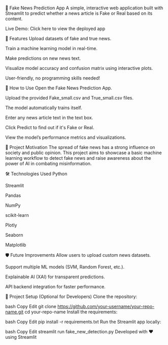 📰 Fake News Prediction App
A simple, interactive web application built with Streamlit to predict whether a news article is Fake or Real based on its content.

Live Demo: Click here to view the deployed app

🚀 Features
Upload datasets of fake and true news.

Train a machine learning model in real-time.

Make predictions on new news text.

Visualize model accuracy and confusion matrix using interactive plots.

User-friendly, no programming skills needed!

📖 How to Use
Open the Fake News Prediction App.

Upload the provided Fake_small.csv and True_small.csv files.

The model automatically trains itself.

Enter any news article text in the text box.

Click Predict to find out if it's Fake or Real.

View the model’s performance metrics and visualizations.

🎯 Project Motivation
The spread of fake news has a strong influence on society and public opinion.
This project aims to showcase a basic machine learning workflow to detect fake news and raise awareness about the power of AI in combating misinformation.

🛠️ Technologies Used
Python

Streamlit

Pandas

NumPy

scikit-learn

Plotly

Seaborn

Matplotlib

🛡️ Future Improvements
Allow users to upload custom news datasets.

Support multiple ML models (SVM, Random Forest, etc.).

Explainable AI (XAI) for transparent predictions.

API backend integration for faster performance.

📂 Project Setup (Optional for Developers)
Clone the repository:

bash
Copy
Edit
git clone https://github.com/your-username/your-repo-name.git
cd your-repo-name
Install the requirements:

bash
Copy
Edit
pip install -r requirements.txt
Run the Streamlit app locally:

bash
Copy
Edit
streamlit run fake_new_detection.py
Developed with ❤️ using Streamlit

